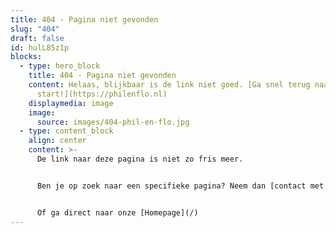 ```yaml
---
title: 404 - Pagina niet gevonden
slug: "404"
draft: false
id: hulL85z1p
blocks:
  - type: hero_block
    title: 404 - Pagina niet gevonden
    content: Helaas, blijkbaar is de link niet goed. [Ga snel terug naar
      start!](https://philenflo.nl)
    displaymedia: image
    image:
      source: images/404-phil-en-flo.jpg
  - type: content_block
    align: center
    content: >-
      De link naar deze pagina is niet zo fris meer.


      Ben je op zoek naar een specifieke pagina? Neem dan [contact met ons op](/contact). 


      Of ga direct naar onze [Homepage](/)
---
```

